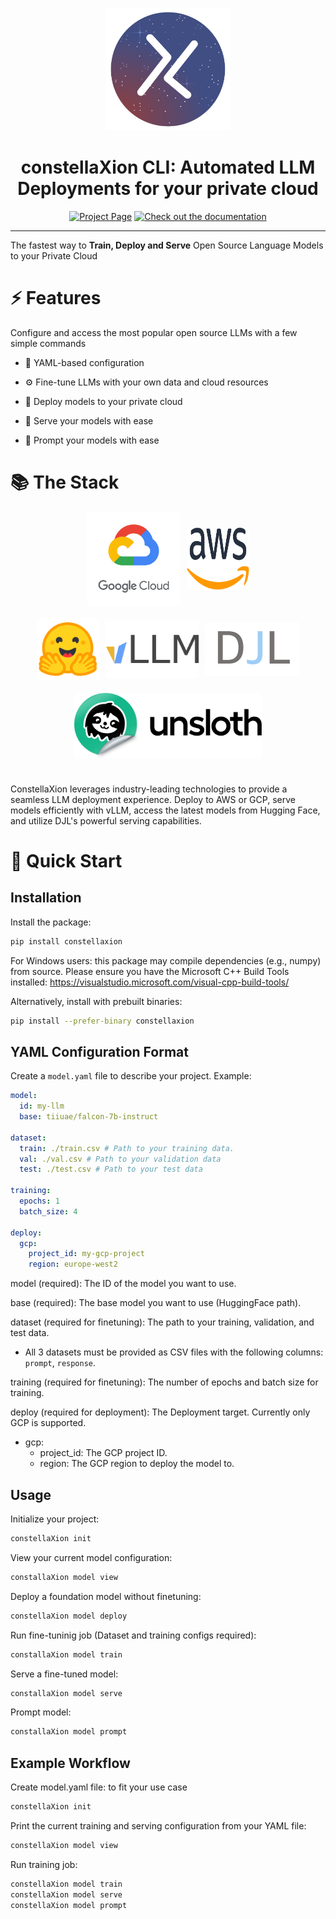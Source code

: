 <a name="readme-top"></a>

<div align="center">
  <img src="./assets/icon.svg" alt="Logo" width="200">
  <h1 align="center">constellaXion CLI: Automated LLM Deployments for your private cloud</h1>
</div>

<div align="center">
  <a href="https://constellaxion.ai"><img src="https://img.shields.io/badge/Project-Page-blue?style=for-the-badge&color=A0C7FE&logo=homepage&logoColor=white" alt="Project Page"></a>
  <a href="https://constellaxion.github.io"><img src="https://img.shields.io/badge/Documentation-000?logo=googledocs&logoColor=A0C7FE&style=for-the-badge" alt="Check out the documentation"></a>
  <hr>
</div>



The fastest way to **Train, Deploy and Serve** Open Source Language Models to your Private Cloud

# ⚡️ Features
Configure and access the most popular open source LLMs with a few simple commands

- 📄 YAML-based configuration

- ⚙️ Fine-tune LLMs with your own data and cloud resources

- 🚀 Deploy models to your private cloud

- 🤖 Serve your models with ease

- 💬 Prompt your models with ease


# 📚 The Stack
<div style="margin-bottom: 40px;">
  <div align="center" style="display: flex; gap: 10px; justify-content: center; align-items: center; margin-bottom: 20px;">
    <img src="./assets/gcp.png" width="150" height="150"/>
    <img src="./assets/aws.png" width="100" height="100"/>
  </div>
  <div align="center" style="display: flex; gap: 10px; justify-content: center; align-items: center; margin-bottom: 20px;">
    <img src="./assets/huggingface.svg" width="100"/>
    <img src="./assets/vllm.svg" width="150"/>
    <img src="./assets/djl.png" width="150"/>
  </div>
  <div align="center" style="display: flex; gap: 10px; justify-content: center; align-items: center;">
    <img src="./assets/unsloth.png" width="300"/>
  </div>
</div>


  <p>
    ConstellaXion leverages industry-leading technologies to provide a seamless LLM deployment experience. Deploy to AWS or GCP, serve models efficiently with vLLM, access the latest models from Hugging Face, and utilize DJL's powerful serving capabilities.
  </p>
</div>


# 🔧 Quick Start

## Installation

Install the package:

```sh
pip install constellaxion
```

For Windows users: this package may compile dependencies (e.g., numpy) from source.
Please ensure you have the Microsoft C++ Build Tools installed:
https://visualstudio.microsoft.com/visual-cpp-build-tools/

Alternatively, install with prebuilt binaries:

```sh
pip install --prefer-binary constellaxion
```

## YAML Configuration Format

Create a `model.yaml` file to describe your project. Example:

```yaml
model:
  id: my-llm
  base: tiiuae/falcon-7b-instruct

dataset:
  train: ./train.csv # Path to your training data.
  val: ./val.csv # Path to your validation data
  test: ./test.csv # Path to your test data

training:
  epochs: 1
  batch_size: 4

deploy:
  gcp:
    project_id: my-gcp-project
    region: europe-west2
```

model (required): The ID of the model you want to use.

base (required): The base model you want to use (HuggingFace path).

dataset (required for finetuning): The path to your training, validation, and test data.
- All 3 datasets must be provided as CSV files with the following columns: `prompt`, `response`.

training (required for finetuning): The number of epochs and batch size for training.

deploy (required for deployment): The Deployment target. Currently only GCP is supported.
- gcp:
  - project_id: The GCP project ID.
  - region: The GCP region to deploy the model to.

## Usage
Initialize your project:

```sh
constellaXion init
```


View your current model configuration:
```sh
constallaXion model view
```


Deploy a foundation model without finetuning:
```sh
constellaXion model deploy
```


Run fine-tuninig job (Dataset and training configs required):
```sh
constallaXion model train
```


Serve a fine-tuned model:
```sh
constallaXion model serve
```

Prompt model:
```sh
constallaXion model prompt
```



## Example Workflow
Create model.yaml file: to fit your use case
```sh
constellaXion init
```

Print the current training and serving configuration from your YAML file:
```sh
constellaXion model view
```

Run training job:
```sh
constellaXion model train
constellaXion model serve
constellaXion model prompt
```
